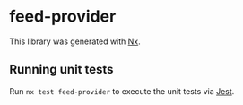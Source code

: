 # feed-provider

This library was generated with [Nx](https://nx.dev).

## Running unit tests

Run `nx test feed-provider` to execute the unit tests via [Jest](https://jestjs.io).
